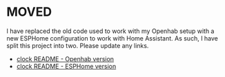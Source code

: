# MOVED

I have replaced the old code used to work with my Openhab setup with a new ESPHome configuration to work with Home Assistant. As such, I have split this project into two. Please update any links.

- [clock README - Openhab version](./clock_openhab/README.md)
- [clock README - ESPHome version](./clock_esphome/README.md)